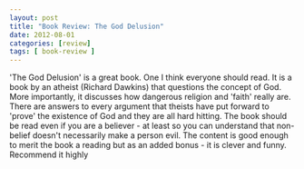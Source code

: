 ```yaml
---
layout: post
title: "Book Review: The God Delusion"
date: 2012-08-01
categories: [review]
tags: [ book-review ]
---
```

'The God Delusion' is a great book. One I think everyone should read. It is a book by an atheist (Richard Dawkins) that questions the concept of God. More importantly, it discusses how dangerous religion and 'faith' really are. There are answers to every argument that theists have put forward to 'prove' the existence of God and they are all hard hitting. The book should be read even if you are a believer - at least so you can understand that non-belief doesn't necessarily make a person evil. The content is good enough to merit the book a reading but as an added bonus - it is clever and funny. Recommend it highly
